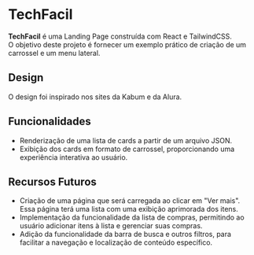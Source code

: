 # TechFacil
**TechFacil** é uma Landing Page construída com React e TailwindCSS.<br>
O objetivo deste projeto é fornecer um exemplo prático de criação de um carrossel e um menu lateral.

## Design
O design foi inspirado nos sites da Kabum e da Alura.

## Funcionalidades
- Renderização de uma lista de cards a partir de um arquivo JSON.
- Exibição dos cards em formato de carrossel, proporcionando uma experiência interativa ao usuário.

## Recursos Futuros
- Criação de uma página que será carregada ao clicar em "Ver mais". Essa página terá uma lista com uma exibição aprimorada dos itens.
- Implementação da funcionalidade da lista de compras, permitindo ao usuário adicionar itens à lista e gerenciar suas compras.
- Adição da funcionalidade da barra de busca e outros filtros, para facilitar a navegação e localização de conteúdo específico.